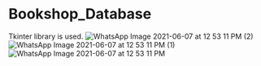 # Bookshop_Database
Tkinter library is used.
![WhatsApp Image 2021-06-07 at 12 53 11 PM (2)](https://user-images.githubusercontent.com/68193207/120977430-f552e280-c790-11eb-92e1-1b2784e12f1f.jpeg)
![WhatsApp Image 2021-06-07 at 12 53 11 PM (1)](https://user-images.githubusercontent.com/68193207/120977531-0dc2fd00-c791-11eb-8833-0407c6ce330f.jpeg)
![WhatsApp Image 2021-06-07 at 12 53 11 PM](https://user-images.githubusercontent.com/68193207/120977617-259a8100-c791-11eb-896a-8beff56423eb.jpeg)
